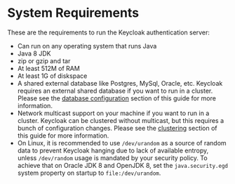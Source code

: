 # System Requirements

These are the requirements to run the Keycloak authentication server:

* Can run on any operating system that runs Java
* Java 8 JDK
* zip or gzip and tar
* At least 512M of RAM
* At least 1G of diskspace
* A shared external database like Postgres, MySql, Oracle, etc. Keycloak requires an external shared database if you want to run in a cluster. Please see the [database configuration](https://wjw465150.gitbooks.io/keycloak-documentation/content/server\_installation/topics/database.html#\_database) section of this guide for more information.
* Network multicast support on your machine if you want to run in a cluster. Keycloak can be clustered without multicast, but this requires a bunch of configuration changes. Please see the [clustering](https://wjw465150.gitbooks.io/keycloak-documentation/content/server\_installation/topics/clustering.html#\_clustering) section of this guide for more information.
* On Linux, it is recommended to use `/dev/urandom` as a source of random data to prevent Keycloak hanging due to lack of available entropy, unless `/dev/random` usage is mandated by your security policy. To achieve that on Oracle JDK 8 and OpenJDK 8, set the `java.security.egd` system property on startup to `file:/dev/urandom`.
